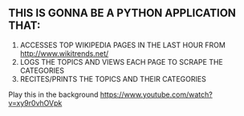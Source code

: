 ## THIS IS GONNA BE A PYTHON APPLICATION THAT:
1. ACCESSES TOP WIKIPEDIA PAGES IN THE LAST HOUR FROM http://www.wikitrends.net/
2. LOGS THE TOPICS AND VIEWS EACH PAGE TO SCRAPE THE CATEGORIES
3. RECITES/PRINTS THE TOPICS AND THEIR CATEGORIES


Play this in the background https://www.youtube.com/watch?v=xy9r0vhOVpk
